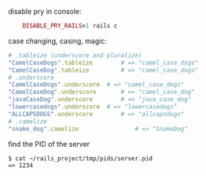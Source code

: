 disable pry in console:
```ruby
	DISABLE_PRY_RAILS=1 rails c
```

case changing, casing, magic:
```ruby
# .tableize (underscore and pluralize)
"CamelCaseDogs".tableize		# => "camel_case_dogs"
"CamelCaseDog".tableize			# => "camel_case_dogs"
# .underscore
"CamelCaseDogs".underscore	# => "camel_case_dogs"
"CamelCaseDog".underscore		# => "camel_case_dog"
"javaCaseDog".underscore		# => "java_case_dog"
"lowercasedogs".underscore	# => "lowercasedogs"
"ALLCAPSDOGS".underscore		# => "allcapsdogs"
# .camelize
"snake_dog".camelize				# => "SnakeDog"
```

find the PID of the server
```shell
$ cat ~/rails_project/tmp/pids/server.pid
=> 1234
```

